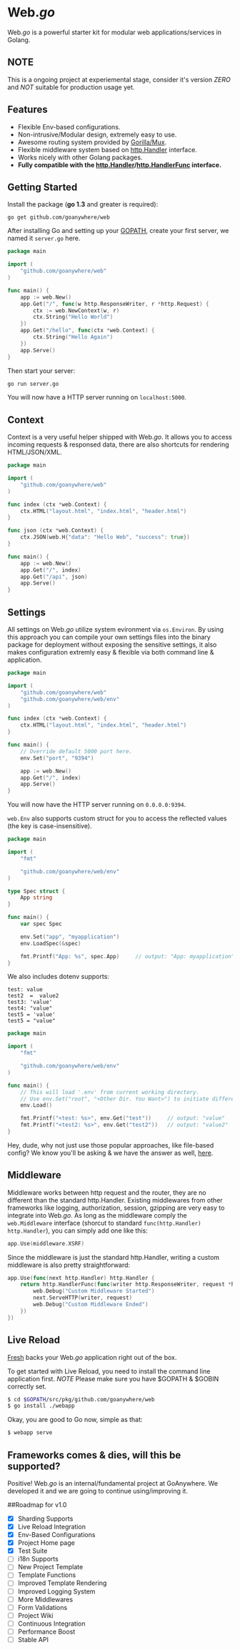 Web.*go*
======

Web.*go* is a powerful starter kit for modular web applications/services in Golang.


## NOTE

This is a ongoing project at experiemental stage, consider it's version *ZERO* and *NOT* suitable for production usage yet.


## Features
* Flexible Env-based configurations.
* Non-intrusive/Modular design, extremely easy to use.
* Awesome routing system provided by [Gorilla/Mux](http://www.gorillatoolkit.org/pkg/mux).
* Flexible middleware system based on [http.Handler](http://godoc.org/net/http#Handler) interface.
* Works nicely with other Golang packages.
* **Fully compatible with the [http.Handler](http://godoc.org/net/http#Handler)/[http.HandlerFunc](http://godoc.org/net/http#HandlerFunc) interface.**


## Getting Started

Install the package (**go 1.3** and greater is required):

~~~
go get github.com/goanywhere/web
~~~


After installing Go and setting up your [GOPATH](http://golang.org/doc/code.html#GOPATH), create your first server, we named it `server.go` here.

``` go
package main

import (
    "github.com/goanywhere/web"
)

func main() {
    app := web.New()
    app.Get("/", func(w http.ResponseWriter, r *http.Request) {
        ctx := web.NewContext(w, r)
        ctx.String("Hello World")
    })
    app.Get("/hello", func(ctx *web.Context) {
        ctx.String("Hello Again")
    })
    app.Serve()
}
```

Then start your server:
``` sh
go run server.go
```

You will now have a HTTP server running on `localhost:5000`.


## Context

Context is a very useful helper shipped with Web.*go*. It allows you to access incoming requests & responsed data, there are also shortcuts for rendering HTML/JSON/XML.


``` go
package main

import (
    "github.com/goanywhere/web"
)

func index (ctx *web.Context) {
    ctx.HTML("layout.html", "index.html", "header.html")
}

func json (ctx *web.Context) {
    ctx.JSON(web.H{"data": "Hello Web", "success": true})
}

func main() {
    app := web.New()
    app.Get("/", index)
    app.Get("/api", json)
    app.Serve()
}
```


## Settings

All settings on Web.*go* utilize system evironment via `os.Environ`. By using this approach you can compile your own settings files into the binary package for deployment without exposing the sensitive settings, it also makes configuration extremly easy & flexible via both command line & application.

``` go
package main

import (
    "github.com/goanywhere/web"
    "github.com/goanywhere/web/env"
)

func index (ctx *web.Context) {
    ctx.HTML("layout.html", "index.html", "header.html")
}

func main() {
    // Override default 5000 port here.
    env.Set("port", "9394")

    app := web.New()
    app.Get("/", index)
    app.Serve()
}
```

You will now have the HTTP server running on `0.0.0.0:9394`.

`web.Env` also supports custom struct for you to access the reflected values (the key is case-insensitive).

``` go
package main

import (
    "fmt"

    "github.com/goanywhere/web/env"
)

type Spec struct {
    App string
}

func main() {
    var spec Spec

    env.Set("app", "myapplication")
    env.LoadSpec(&spec)

    fmt.Printf("App: %s", spec.App)     // output: "App: myapplication"
}
```

We also includes dotenv supports:

``` text
test: value
test2  =  value2
test3: 'value'
test4: "value"
test5 = 'value'
test5 = "value"
```

``` go
package main

import (
    "fmt"

    "github.com/goanywhere/web/env"
)

func main() {
    // This will load '.env' from current working directory.
    // Use env.Set("root", "<Other Dir. You Want>") to initiate different root path for .env.
    env.Load()

    fmt.Printf("<test: %s>", env.Get("test"))     // output: "value"
    fmt.Printf("<test2: %s>", env.Get("test2"))   // output: "value2"
}
```


Hey, dude, why not just use those popular approaches, like file-based config? We know you'll be asking & we have the answer as well, [here](//12factor.net/config).


## Middleware

Middleware works between http request and the router, they are no different than the standard http.Handler. Existing middlewares from other frameworks like logging, authorization, session, gzipping are very easy to integrate into Web.*go*. As long as the middleware comply the `web.Middleware` interface (shorcut to standard `func(http.Handler) http.Handler`), you can simply add one like this:

``` go
app.Use(middleware.XSRF)
```


Since the middleware is just the standard http.Handler, writing a custom middleware is also pretty straightforward:

``` go
app.Use(func(next http.Handler) http.Handler {
    return http.HandlerFunc(func(writer http.ResponseWriter, request *http.Request) {
        web.Debug("Custom Middleware Started")
        next.ServeHTTP(writer, request)
        web.Debug("Custom Middleware Ended")
    })
})
```

## Live Reload

[Fresh](https://github.com/pilu/fresh) backs your Web.*go* application right out of the box.

To get started with Live Reload, you need to install the command line application first.
*NOTE* Please make sure you have $GOPATH & $GOBIN correctly set.

``` sh
$ cd $GOPATH/src/pkg/github.com/goanywhere/web
$ go install ./webapp
```

Okay, you are good to Go now, simple as that:

``` sh
$ webapp serve
```



## Frameworks comes & dies, will this be supported?

Positive! Web.*go* is an internal/fundamental project at GoAnywhere. We developed it and we are going to continue using/improving it.


##Roadmap for v1.0


- [X] Sharding Supports
- [X] Live Reload Integration
- [X] Env-Based Configurations
- [X] Project Home page
- [X] Test Suite
- [ ] i18n Supports
- [ ] New Project Template
- [ ] Template Functions
- [ ] Improved Template Rendering
- [ ] Improved Logging System
- [ ] More Middlewares
- [ ] Form Validations
- [ ] Project Wiki
- [ ] Continuous Integration
- [ ] Performance Boost
- [ ] Stable API
